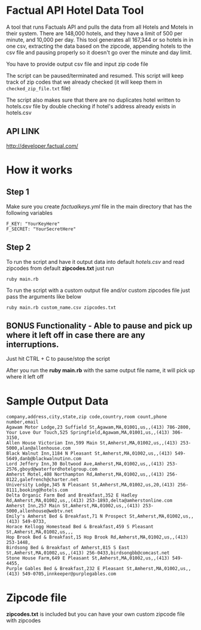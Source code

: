 # Factual API Hotel Data Tool
A tool that runs Factuals API and pulls the data from all Hotels and Motels in their system. 
There are 148,000 hotels, and they have a limit of 500 per minute, and 10,000 per day. 
This tool generates all 167,344 or so hotels in in one csv, 
extracting the data based on the zipcode, appending hotels to the csv file and pausing properly 
so it doesn't go over the minute and day limit. 

You have to provide output csv file and input zip code file

The script can be paused/terminated and resumed. 
This script will keep track of zip codes that we already checked (it will keep them in ```checked_zip_file.txt``` file)

The script also makes sure that there are no duplicates hotel written to hotels.csv file by double checking
if hotel's address already exists in hotels.csv

## API LINK
http://developer.factual.com/


# How it works

## Step 1
Make sure you create *factualkeys.yml* file in the main directory that has the following variables

```
F_KEY: "YourKeyHere"
F_SECRET: "YourSecretHere"
```

## Step 2
To run the script and have it output data into default *hotels.csv* and read zipcodes from default **zipcodes.txt** just run
```
ruby main.rb
```

To run the script with a custom output file and/or custom zipcodes file just pass the arguments like below
```
ruby main.rb custom_name.csv zipcodes.txt
```

## BONUS Functionality - Able to pause and pick up where it left off in case there are any interruptions. 
Just hit CTRL + C to pause/stop the script

After you run the **ruby main.rb** with the same output file name, it will pick up where it left off

# Sample Output Data

```
company,address,city,state,zip code,country,room count,phone number,email
Agawam Motor Lodge,23 Suffield St,Agawam,MA,01001,us,,(413) 786-2800,
Your Love Our Touch,525 Springfield,Agawam,MA,01001,us,,(413) 306-3150,
Allen House Victorian Inn,599 Main St,Amherst,MA,01002,us,,(413) 253-5000,alan@allenhouse.com
Black Walnut Inn,1184 N Pleasant St,Amherst,MA,01002,us,,(413) 549-5649,danb@blackwalnutinn.com
Lord Jeffery Inn,30 Boltwood Ave,Amherst,MA,01002,us,,(413) 253-2576,gboyd@waterfordhotelgroup.com
Amherst Motel,408 Northampton Rd,Amherst,MA,01002,us,,(413) 256-8122,galefrench@charter.net
University Lodge,345 N Pleasant St,Amherst,MA,01002,us,20,(413) 256-8111,booking@hotels.com
Delta Organic Farm Bed and Breakfast,352 E Hadley Rd,Amherst,MA,01002,us,,(413) 253-1893,delta@amherstonline.com
Amherst Inn,257 Main St,Amherst,MA,01002,us,,(413) 253-5000,allenhouse@webtv.net
Emily's Amherst Bed & Breakfast,71 N Prospect St,Amherst,MA,01002,us,,(413) 549-0733,
Horace Kellogg Homestead Bed & Breakfast,459 S Pleasant St,Amherst,MA,01002,us,,,
Hop Brook Bed & Breakfast,15 Hop Brook Rd,Amherst,MA,01002,us,,(413) 253-1448,
Birdsong Bed & Breakfast of Amherst,815 S East St,Amherst,MA,01002,us,,(413) 256-0433,birdsongbb@comcast.net
Stone House Farm,649 E Pleasant St,Amherst,MA,01002,us,,(413) 549-4455,
Purple Gables Bed & Breakfast,232 E Pleasant St,Amherst,MA,01002,us,,(413) 549-0705,innkeeper@purplegables.com
```


# Zipcode file
**zipcodes.txt** is included but you can have your own custom zipcode file with zipcodes
